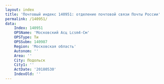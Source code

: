 ```yaml
---
layout: index
title: 'Почтовый индекс 140951: отделение почтовой связи Почты России'
permalink: /140951/
data:
    Index: 140951
    OPSName: 'Московский Асц Lcsm4-См'
    OPSType: Ти
    OPSSubm: 140987
    Region: 'Московская область'
    Autonom: ''
    Area: ''
    City: Подольск
    City1: ''
    ActDate: '20180530'
    IndexOld: ''
---
```

